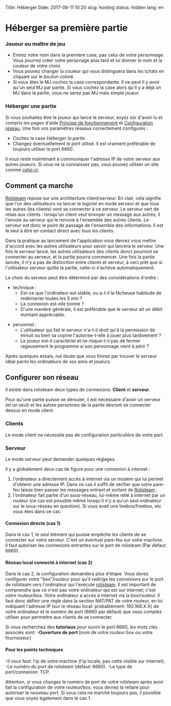Title: Héberger
Date: 2017-06-11 10:20
slug: hosting
status: hidden
lang: en


Héberger sa première partie
===========================

### Joueur ou maître de jeu

-   Entrez votre nom dans la première case, pas celui de votre
    personnage. Vous pourrez créer votre personage plus tard et lui
    donner le nom et la couleur de votre choix.
-   Vous pouvez changer la couleur qui vous distinguera dans les tchats
    en cliquant sur le bouton coloré.
-   Si vous êtes le MJ cochez la case correspondante. Il ne peut il y
    avoir qu\'un seul MJ par partie. Si vous cochez la case alors qu\'il
    y a déjà un MJ dans la partie, vous ne serez pas MJ mais simple
    joueur.

### Héberger une partie

Si vous souhaitez être le joueur qui lance le serveur, soyez sûr
d\'avoir lu et compris les pages d\'aide [Principe de
fonctionnement](/Principe_de_fonctionnement "wikilink") et
[Configuration réseau](/Configuration_réseau "wikilink"). Une fois vos
paramètres réseaux correctement configurés :

-   Cochez la case *Héberger la partie*.
-   Changez éventuellement le port utilisé. Il est vraiment préférable
    de toujours utiliser le port 6660.

Il vous reste maintenant à communiquer l\'adresse IP de votre serveur
aux autres joueurs. Si vous ne la connaissez pas, vous pouvez utiliser
un site comme [celui-ci](http://whatismyipaddress.com/fr/mon-ip).

Comment ça marche
-----------------

[Rolisteam](/Rolisteam "wikilink") repose sur une architecture
client/serveur. En clair, cela signifie que l\'un des utilisateurs va
lancer le logiciel en mode serveur et que tous les autres (les clients)
vont se connecter à ce serveur. Le serveur sert de relais aux clients :
lorsqu\'un client veut envoyer un message aux autres, il l\'envoie au
serveur qui le renvoie à l\'ensemble des autres clients. Le serveur est
donc le point de passage de l\'ensemble des informations. Il est le seul
à être en contact direct avec tous les clients.

Dans la pratique au lancement de l\'application vous devrez vous mettre
d\'accord avec les autres utilisateurs pour savoir qui lancera le
serveur. Une fois le serveur lancé, les autres utilisateurs (les clients
donc) pourront se connecter au serveur, et la partie pourra commencer.
Une fois la partie lancée, il n\'y a pas de distinction entre clients et
serveur, à ceci prêt que si l\'utilisateur serveur quitte la partie,
celle-ci s\'achève automatiquement.

Le choix du serveur peut être déterminé par des considérations d\'ordre
:

-   technique :
    -   Est-ce que l\'ordinateur est stable, ou a-t-il la fâcheuse
        habitude de redémarrer toutes les 5 min ?
    -   La connexion est-elle bonne ?
    -   D\'une manière générale, il est préférable que le serveur ait un
        débit montant appréciable.

<!-- -->

-   personnel :
    -   L\'utilisateur qui fait le serveur n\'a-t-il droit qu\'à la
        permission de minuit ou bien sa copine l\'autorise-t-elle à
        jouer plus tardivement ?
    -   Le joueur est-il caractériel et ne risque-t-il pas de fermer
        rageusement le programme si son personnage vient à périr ?

Après quelques essais, nul doute que vous finirez par trouver le serveur
idéal parmi les ordinateurs de vos amis et joueurs.

Configurer son réseau
---------------------

Il existe dans rolisteam deux types de connexions: **Client** et
**serveur**.

Pour qu\'une partie puisse se dérouler, il est nécessaire d\'avoir un
serveur (et un seul) et les autres personnes de la partie devront se
connecter dessus en mode client.

### Clients

Le mode client ne nécessite pas de configuration particulière de votre
part.

### Serveur

Le mode serveur peut demander quelques réglages.

Il y a globalement deux cas de figure pour une connexion à internet :

1.  l\'ordinateur a directement accès à internet via un modem qui lui
    permet d\'obtenir une adresse IP. Dans ce cas il suffit de vérifier
    que votre pare-feu laisse bien passer les messages entrant et
    sortant de [Rolisteam](/Rolisteam "wikilink") ;
2.  l\'ordinateur fait partie d\'un sous-réseau, lui-même relié à
    internet par un routeur (ce cas est possible même lorsqu\'il n\'y a
    qu\'un seul ordinateur sur le sous-réseau en question). Si vous
    avait une livebox/freebox, etc vous êtes dans ce cas.

#### Connexion directe (cas 1)

Dans le cas 1, le seul élément qui puisse empêche les clients de se
connecter sur votre serveur. C\'est un éventuel pare-feu sur votre
machine. Il faut autoriser les connexions entrantes sur le port de
rolisteam (Par défaut 6660).

#### Réseau local connecté à internet (cas 2)

Dans le cas 2, la configuration demandera plus d\'étape. Vous devez
configurer votre \"box\"/routeur pour qu\'il redirige les connexions sur
le port de rolisteam vers l\'ordinateur qui l\'exécute
[rolisteam](/rolisteam "wikilink"). Il est important de comprendre que
ce n\'est pas votre ordinateur qui est sur internet; c\'est votre
routeur/box. Votre ordinateur a accès à internet via la box/routeur. Il
faut donc définir une règle dans la section NAT/PAT de votre routeur, en
lui indiquant l\'adresse IP (sur le réseau local: probablement:
192.168.X.X) de votre ordinateur et le numéro de port (6660 par défaut)
que vous comptez utiliser pour permettre aux clients de se connecter.

Si vous recherchez des **tutoriaux** pour ouvrir le port 6660, les mots
clés associés sont: -**Ouverture de port** \[nom de votre routeur box ou
votre fournisseur\]

#### Pour les points techniques

-Il vous faut: l\'ip de votre machine (l\'ip locale; pas cette visible
sur internet). -Le numéro du port de rolisteam (defaut: 6660). -Le type
de port/connexion: TCP.

Attention, si vous changez le numéro de port de votre rolisteam après
avoir fait la configuration de votre routeur/box, vous devrez la refaire
pour autoriser le nouveau port. Si vous cela ne marche toujours pas, il
possible que vous soyez également dans le cas 1.
